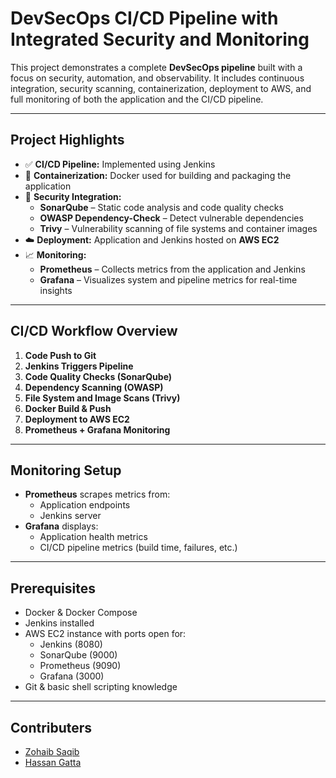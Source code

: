 # DevSecOps CI/CD Pipeline with Integrated Security and Monitoring

This project demonstrates a complete **DevSecOps pipeline** built with a focus on security, automation, and observability. It includes continuous integration, security scanning, containerization, deployment to AWS, and full monitoring of both the application and the CI/CD pipeline.

---

## Project Highlights

- ✅ **CI/CD Pipeline:** Implemented using Jenkins
- 🐳 **Containerization:** Docker used for building and packaging the application
- 🔐 **Security Integration:**
  - **SonarQube** – Static code analysis and code quality checks
  - **OWASP Dependency-Check** – Detect vulnerable dependencies
  - **Trivy** – Vulnerability scanning of file systems and container images
- ☁️ **Deployment:** Application and Jenkins hosted on **AWS EC2**
- 📈 **Monitoring:**
  - **Prometheus** – Collects metrics from the application and Jenkins
  - **Grafana** – Visualizes system and pipeline metrics for real-time insights

---

## CI/CD Workflow Overview

1. **Code Push to Git**  
2. **Jenkins Triggers Pipeline**  
3. **Code Quality Checks (SonarQube)**  
4. **Dependency Scanning (OWASP)**  
5. **File System and Image Scans (Trivy)**  
6. **Docker Build & Push**  
7. **Deployment to AWS EC2**  
8. **Prometheus + Grafana Monitoring**

---

## Monitoring Setup

- **Prometheus** scrapes metrics from:
  - Application endpoints
  - Jenkins server
- **Grafana** displays:
  - Application health metrics
  - CI/CD pipeline metrics (build time, failures, etc.)

---

## Prerequisites

- Docker & Docker Compose
- Jenkins installed
- AWS EC2 instance with ports open for:
  - Jenkins (8080)
  - SonarQube (9000)
  - Prometheus (9090)
  - Grafana (3000)
- Git & basic shell scripting knowledge

---

## Contributers
- [Zohaib Saqib](https://www.linkedin.com/in/muhammadzohaibsaqib/)
- [Hassan Gatta](https://www.linkedin.com/in/hassaan-gatta-047865257/)
